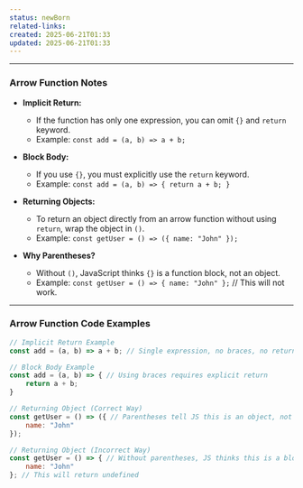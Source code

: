 ```yaml
---
status: newBorn
related-links: 
created: 2025-06-21T01:33
updated: 2025-06-21T01:33
---
```

---

### Arrow Function Notes

- **Implicit Return:**
  - If the function has only one expression, you can omit `{}` and `return` keyword.
  - Example: `const add = (a, b) => a + b;`

- **Block Body:**
  - If you use `{}`, you must explicitly use the `return` keyword.
  - Example: `const add = (a, b) => { return a + b; }`

- **Returning Objects:**
  - To return an object directly from an arrow function without using `return`, wrap the object in `()`.
  - Example: `const getUser = () => ({ name: "John" });`

- **Why Parentheses?**
  - Without `()`, JavaScript thinks `{}` is a function block, not an object.
  - Example: `const getUser = () => { name: "John" };` // This will not work.

---

### Arrow Function Code Examples

```js
// Implicit Return Example
const add = (a, b) => a + b; // Single expression, no braces, no return keyword

// Block Body Example
const add = (a, b) => { // Using braces requires explicit return
    return a + b;
}

// Returning Object (Correct Way)
const getUser = () => ({ // Parentheses tell JS this is an object, not a block
    name: "John"
});

// Returning Object (Incorrect Way)
const getUser = () => { // Without parentheses, JS thinks this is a block, not an object
    name: "John"
}; // This will return undefined

```

